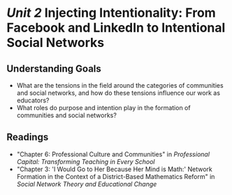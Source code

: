 # *Unit 2* Injecting Intentionality: From Facebook and LinkedIn to Intentional Social Networks

## Understanding Goals
* What are the tensions in the field around the categories of communities and social networks, and how do these tensions influence our work as educators?
* What roles do purpose and intention play in the formation of communities and social networks?

## Readings
* "Chapter 6: Professional Culture and Communities" in *Professional Capital: Transforming Teaching in Every School*
* "Chapter 3: 'I Would Go to Her Because Her Mind is Math:' Network Formation in the Context of a District-Based Mathematics Reform" in *Social Network Theory and Educational Change*
